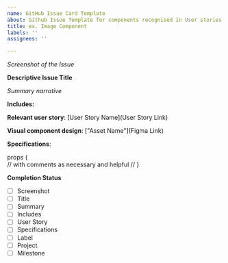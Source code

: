 ```yaml
---
name: GitHub Issue Card Template
about: Github Issue Template for components recognised in User stories and Designs.
title: ex. Image Component
labels: ''
assignees: ''

---
```


*Screenshot of the Issue*

**Descriptive Issue Title**

*Summary narrative*

**Includes:** 

**Relevant user story**: [User Story Name](User Story Link)

**Visual component design**: ["Asset Name"](Figma Link)

**Specifications**: 

props {     
// with comments as necessary and helpful // 
}

**Completion Status**
- [ ] Screenshot
- [ ] Title 
- [ ] Summary
- [ ] Includes
- [ ] User Story 
- [ ] Specifications
- [ ] Label
- [ ] Project
- [ ] Milestone
